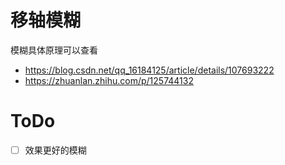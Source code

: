 # 移轴模糊

模糊具体原理可以查看

- https://blog.csdn.net/qq_16184125/article/details/107693222
- https://zhuanlan.zhihu.com/p/125744132

# ToDo

- [ ] 效果更好的模糊

